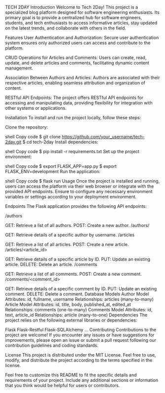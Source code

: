 TECH 2DAY
Introduction
Welcome to Tech 2Day! This project is a specialized blog platform designed for software engineering enthusiasts. Its primary goal is to provide a centralized hub for software engineers, students, and tech enthusiasts to access informative articles, stay updated on the latest trends, and collaborate with others in the field.

Features
User Authentication and Authorization: Secure user authentication system ensures only authorized users can access and contribute to the platform.

CRUD Operations for Articles and Comments: Users can create, read, update, and delete articles and comments, facilitating dynamic content management.

Association Between Authors and Articles: Authors are associated with their respective articles, enabling seamless attribution and organization of content.

RESTful API Endpoints: The project offers RESTful API endpoints for accessing and manipulating data, providing flexibility for integration with other systems or applications.

Installation
To install and run the project locally, follow these steps:

Clone the repository:

shell
Copy code
$ git clone https://github.com/your_username/tech-2day.git
$ cd tech-2day
Install dependencies:

shell
Copy code
$ pip install -r requirements.txt
Set up the project environment:

shell
Copy code
$ export FLASK_APP=app.py
$ export FLASK_ENV=development
Run the application:

shell
Copy code
$ flask run
Usage
Once the project is installed and running, users can access the platform via their web browser or integrate with the provided API endpoints. Ensure to configure any necessary environment variables or settings according to your deployment environment.

Endpoints
The Flask application provides the following API endpoints:

/authors

GET: Retrieve a list of all authors.
POST: Create a new author.
/authors/<username>

GET: Retrieve details of a specific author by username.
/articles

GET: Retrieve a list of all articles.
POST: Create a new article.
/articles/<article_id>

GET: Retrieve details of a specific article by ID.
PUT: Update an existing article.
DELETE: Delete an article.
/comments

GET: Retrieve a list of all comments.
POST: Create a new comment.
/comments/<comment_id>

GET: Retrieve details of a specific comment by ID.
PUT: Update an existing comment.
DELETE: Delete a comment.
Database Models
Author Model
Attributes: id, fullname, username
Relationships: articles (many-to-many)
Article Model
Attributes: id, title, body, published_at, edited_at
Relationships: comments (one-to-many)
Comments Model
Attributes: id, text, article_id
Relationships: article (many-to-one)
Dependencies
The project relies on the following external libraries or dependencies:

Flask
Flask-Restful
Flask-SQLAlchemy
...
Contributing
Contributions to the project are welcome! If you encounter any issues or have suggestions for improvements, please open an issue or submit a pull request following our contribution guidelines and coding standards.

License
This project is distributed under the MIT License. Feel free to use, modify, and distribute the project according to the terms specified in the license.

Feel free to customize this README to fit the specific details and requirements of your project. Include any additional sections or information that you think would be helpful for users or contributors.